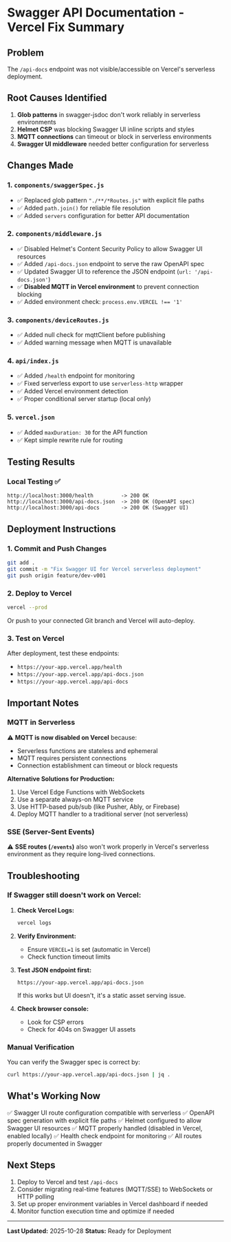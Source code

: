 # Swagger API Documentation - Vercel Fix Summary

## Problem

The `/api-docs` endpoint was not visible/accessible on Vercel's serverless deployment.

## Root Causes Identified

1. **Glob patterns** in swagger-jsdoc don't work reliably in serverless environments
2. **Helmet CSP** was blocking Swagger UI inline scripts and styles
3. **MQTT connections** can timeout or block in serverless environments
4. **Swagger UI middleware** needed better configuration for serverless

## Changes Made

### 1. `components/swaggerSpec.js`

-  ✅ Replaced glob pattern `"./**/*Routes.js"` with explicit file paths
-  ✅ Added `path.join()` for reliable file resolution
-  ✅ Added `servers` configuration for better API documentation

### 2. `components/middleware.js`

-  ✅ Disabled Helmet's Content Security Policy to allow Swagger UI resources
-  ✅ Added `/api-docs.json` endpoint to serve the raw OpenAPI spec
-  ✅ Updated Swagger UI to reference the JSON endpoint (`url: '/api-docs.json'`)
-  ✅ **Disabled MQTT in Vercel environment** to prevent connection blocking
-  ✅ Added environment check: `process.env.VERCEL !== '1'`

### 3. `components/deviceRoutes.js`

-  ✅ Added null check for mqttClient before publishing
-  ✅ Added warning message when MQTT is unavailable

### 4. `api/index.js`

-  ✅ Added `/health` endpoint for monitoring
-  ✅ Fixed serverless export to use `serverless-http` wrapper
-  ✅ Added Vercel environment detection
-  ✅ Proper conditional server startup (local only)

### 5. `vercel.json`

-  ✅ Added `maxDuration: 30` for the API function
-  ✅ Kept simple rewrite rule for routing

## Testing Results

### Local Testing ✅

```
http://localhost:3000/health         -> 200 OK
http://localhost:3000/api-docs.json  -> 200 OK (OpenAPI spec)
http://localhost:3000/api-docs       -> 200 OK (Swagger UI)
```

## Deployment Instructions

### 1. Commit and Push Changes

```bash
git add .
git commit -m "Fix Swagger UI for Vercel serverless deployment"
git push origin feature/dev-v001
```

### 2. Deploy to Vercel

```bash
vercel --prod
```

Or push to your connected Git branch and Vercel will auto-deploy.

### 3. Test on Vercel

After deployment, test these endpoints:

-  `https://your-app.vercel.app/health`
-  `https://your-app.vercel.app/api-docs.json`
-  `https://your-app.vercel.app/api-docs`

## Important Notes

### MQTT in Serverless

⚠️ **MQTT is now disabled on Vercel** because:

-  Serverless functions are stateless and ephemeral
-  MQTT requires persistent connections
-  Connection establishment can timeout or block requests

**Alternative Solutions for Production:**

1. Use Vercel Edge Functions with WebSockets
2. Use a separate always-on MQTT service
3. Use HTTP-based pub/sub (like Pusher, Ably, or Firebase)
4. Deploy MQTT handler to a traditional server (not serverless)

### SSE (Server-Sent Events)

⚠️ **SSE routes (`/events`)** also won't work properly in Vercel's serverless environment as they require long-lived connections.

## Troubleshooting

### If Swagger still doesn't work on Vercel:

1. **Check Vercel Logs:**

   ```bash
   vercel logs
   ```

2. **Verify Environment:**

   -  Ensure `VERCEL=1` is set (automatic in Vercel)
   -  Check function timeout limits

3. **Test JSON endpoint first:**

   ```
   https://your-app.vercel.app/api-docs.json
   ```

   If this works but UI doesn't, it's a static asset serving issue.

4. **Check browser console:**
   -  Look for CSP errors
   -  Check for 404s on Swagger UI assets

### Manual Verification

You can verify the Swagger spec is correct by:

```bash
curl https://your-app.vercel.app/api-docs.json | jq .
```

## What's Working Now

✅ Swagger UI route configuration compatible with serverless
✅ OpenAPI spec generation with explicit file paths
✅ Helmet configured to allow Swagger UI resources
✅ MQTT properly handled (disabled in Vercel, enabled locally)
✅ Health check endpoint for monitoring
✅ All routes properly documented in Swagger

## Next Steps

1. Deploy to Vercel and test `/api-docs`
2. Consider migrating real-time features (MQTT/SSE) to WebSockets or HTTP polling
3. Set up proper environment variables in Vercel dashboard if needed
4. Monitor function execution time and optimize if needed

---

**Last Updated:** 2025-10-28
**Status:** Ready for Deployment
